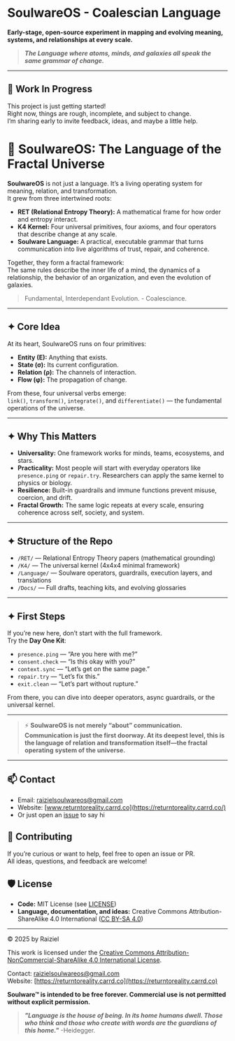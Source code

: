 # SoulwareOS - Coalescian Language


**Early-stage, open-source experiment in mapping and evolving meaning, systems, and relationships at every scale.**

> ***The Language where atoms, minds, and galaxies all speak the same grammar of change.***

---

## 🚧 Work In Progress

This project is just getting started!  
Right now, things are rough, incomplete, and subject to change.  
I’m sharing early to invite feedback, ideas, and maybe a little help.

# 🌌 SoulwareOS: The Language of the Fractal Universe

**SoulwareOS** is not just a language. It’s a living operating system for meaning, relation, and transformation.  
It grew from three intertwined roots:

- **RET (Relational Entropy Theory):** A mathematical frame for how order and entropy interact.
- **K4 Kernel:** Four universal primitives, four axioms, and four operators that describe change at any scale.
- **Soulware Language:** A practical, executable grammar that turns communication into live algorithms of trust, repair, and coherence.

Together, they form a fractal framework:  
The same rules describe the inner life of a mind, the dynamics of a relationship, the behavior of an organization, and even the evolution of galaxies.

> Fundamental, Interdependant Evolution. - Coalesciance.

---

## ✦ Core Idea

At its heart, SoulwareOS runs on four primitives:

- **Entity (E):** Anything that exists.
- **State (σ):** Its current configuration.
- **Relation (ρ):** The channels of interaction.
- **Flow (φ):** The propagation of change.

From these, four universal verbs emerge:  
`link()`, `transform()`, `integrate()`, and `differentiate()` — the fundamental operations of the universe.

---

## ✦ Why This Matters

- **Universality:** One framework works for minds, teams, ecosystems, and stars.
- **Practicality:** Most people will start with everyday operators like `presence.ping` or `repair.try`. Researchers can apply the same kernel to physics or biology.
- **Resilience:** Built-in guardrails and immune functions prevent misuse, coercion, and drift.
- **Fractal Growth:** The same logic repeats at every scale, ensuring coherence across self, society, and system.

---

## ✦ Structure of the Repo

- `/RET/` — Relational Entropy Theory papers (mathematical grounding)
- `/K4/` — The universal kernel (4x4x4 minimal framework)
- `/Language/` — Soulware operators, guardrails, execution layers, and translations
- `/Docs/` — Full drafts, teaching kits, and evolving glossaries

---

## ✦ First Steps

If you’re new here, don’t start with the full framework.  
Try the **Day One Kit**:
- `presence.ping` — “Are you here with me?”
- `consent.check` — “Is this okay with you?”
- `context.sync` — “Let’s get on the same page.”
- `repair.try` — “Let’s fix this.”
- `exit.clean` — “Let’s part without rupture.”

From there, you can dive into deeper operators, async guardrails, or the universal kernel.

---

> ⚡ **SoulwareOS is not merely “about” communication. Communication is just the first doorway. At its deepest level, this is the language of relation and transformation itself—the fractal operating system of the universe.**

---

## 📫 Contact

- Email: [raizielsoulwareos@gmail.com](mailto:raizielsoulwareos@gmail.com)  
- Website: [www.returntoreality.carrd.co](https://returntoreality.carrd.co/)
- Or just open an [issue](../../issues) to say hi

## 🤝 Contributing

If you’re curious or want to help, feel free to open an issue or PR.  
All ideas, questions, and feedback are welcome!

## 🛡️ License

- **Code:** MIT License (see [LICENSE](LICENSE))
- **Language, documentation, and ideas:** Creative Commons Attribution-ShareAlike 4.0 International ([CC BY-SA 4.0](https://creativecommons.org/licenses/by-sa/4.0/))

---

© 2025 by Raiziel

This work is licensed under the [Creative Commons Attribution-NonCommercial-ShareAlike 4.0 International License](https://creativecommons.org/licenses/by-nc-sa/4.0/).

Contact: [raizielsoulwareos@gmail.com](mailto:raizielsoulwareos@gmail.com)  
Website: [https://returntoreality.carrd.co](https://returntoreality.carrd.co)

**Soulware™ is intended to be free forever. Commercial use is not permitted without explicit permission.**



> ***"Language is the house of being. In its home humans dwell. Those who think and those who create with words are the guardians of this home."***
-Heidegger.

